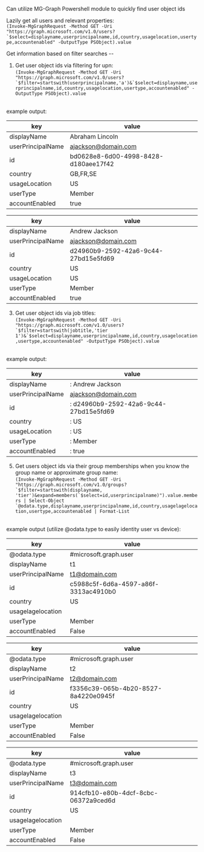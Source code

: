Can utilize MG-Graph Powershell module to quickly find user object ids

Lazily get all users and relevant properties:
    <br/>```(Invoke-MgGraphRequest -Method GET -Uri "https://graph.microsoft.com/v1.0/users?`$select=displayname,userprincipalname,id,country,usagelocation,usertype,accountenabled" -OutputType PSObject).value```

Get information based on filter searches --
  1. Get user object ids via filtering for upn:
     <br/>```(Invoke-MgGraphRequest -Method GET -Uri "https://graph.microsoft.com/v1.0/users?`$filter=startswith(userprincipalname,'a')&`$select=displayname,userprincipalname,id,country,usagelocation,usertype,accountenabled" -OutputType PSObject).value```

<br/>example output:

| key               | value                                |
|-------------------|--------------------------------------|
| displayName       | Abraham Lincoln                      |
| userPrincipalName | ajackson@domain.com                  |
| id                | bd0628e8-6d00-4998-8428-d180aee17f42 |
| country           | GB,FR,SE                             |
| usageLocation     | US                                   |
| userType          | Member                               |
| accountEnabled    | true                                 |

| key               | value                                |
|-------------------|--------------------------------------|
| displayName       | Andrew Jackson                       |
| userPrincipalName | ajackson@domain.com                  |
| id                | d24960b9-2592-42a6-9c44-27bd15e5fd69 |
| country           | US                                   |
| usageLocation     | US                                   |
| userType          | Member                               |
| accountEnabled    | true                                 |

  3. Get user object ids via job titles:
     <br/>```(Invoke-MgGraphRequest -Method GET -Uri "https://graph.microsoft.com/v1.0/users?`$filter=startswith(jobtitle,'tier 1')&`$select=displayname,userprincipalname,id,country,usagelocation,usertype,accountenabled" -OutputType PSObject).value```

<br/>example output:

| key               | value                                  |
|-------------------|----------------------------------------|
| displayName       | : Andrew Jackson                       |
| userPrincipalName | ajackson@domain.com                    |
| id                | : d24960b9-2592-42a6-9c44-27bd15e5fd69 |
| country           | : US                                   |
| usageLocation     | : US                                   |
| userType          | : Member                               |
| accountEnabled    | : true                                 |

  5. Get users object ids via their group memberships when you know the group name or approximate group name:
     <br/>```(Invoke-MgGraphRequest -Method GET -Uri "https://graph.microsoft.com/v1.0/groups?`$filter=startswith(displayname, 'tier')&expand=members(`$select=id,userprincipalname)").value.members | Select-Object `@odata.type,displayname,userprincipalname,id,country,usagelagelocation,usertype,accountenabled | Format-List```

<br/>example output (utilize @odata.type to easily identity user vs device):

| key               | value                                |
|-------------------|--------------------------------------|
| @odata.type       | #microsoft.graph.user                |
| displayName       | t1                                   |
| userPrincipalName | t1@domain.com                        |
| id                | c5988c5f-6d6a-4597-a86f-3313ac4910b0 |
| country           | US                                   |
| usagelagelocation |                                      |
| userType          | Member                               |
| accountEnabled    | False                                |
        
| key               | value                                |
|-------------------|--------------------------------------|
| @odata.type       | #microsoft.graph.user                |
| displayName       | t2                                   |
| userPrincipalName | t2@domain.com                        |
| id                | f3356c39-065b-4b20-8527-8a4220e0945f |
| country           | US                                   |
| usagelagelocation |                                      |
| userType          | Member                               |
| accountEnabled    | False                                |
        
| key               | value                                |
|-------------------|--------------------------------------|
| @odata.type       | #microsoft.graph.user                |
| displayName       | t3                                   |
| userPrincipalName | t3@domain.com                        |
| id                | 914cfb10-e80b-4dcf-8cbc-06372a9ced6d |
| country           | US                                   |
| usagelagelocation |                                      |
| userType          | Member                               |
| accountEnabled    | False                                |
